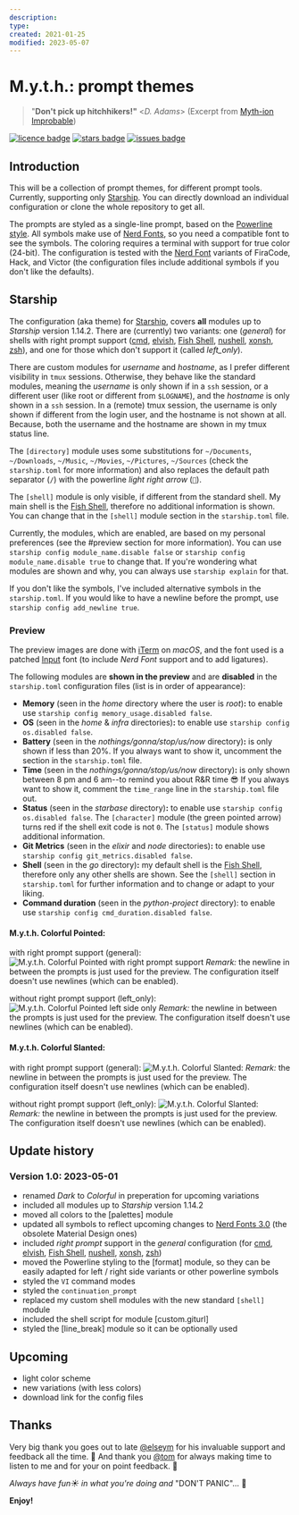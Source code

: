 ```yaml
---
description: 
type: 
created: 2021-01-25
modified: 2023-05-07
---
```

# M.y.t.h.: prompt themes

> "**Don't pick up hitchhikers!"** <_D. Adams_> (Excerpt from [Myth-ion Improbable][bookquote])

[![licence badge]][licence] [![stars badge]][stargazer] [![issues badge]][issues]
<!-- [![donation badge]][donate] -->

## Introduction

This will be a collection of prompt themes, for different prompt tools. Currently, supporting only [Starship][starship]. You can directly download an individual configuration or clone the whole repository to get all.

The prompts are styled as a single-line prompt, based on the [Powerline style][powerline]. All symbols make use of [Nerd Fonts][nerdfonts], so you need a compatible font to see the symbols. The coloring requires a terminal with support for true color (24-bit). The configuration is tested with the [Nerd Font][nerdfonts] variants of FiraCode, Hack, and Victor (the configuration files include additional symbols if you don't like the defaults).

## Starship

The configuration (aka theme) for [Starship][starship], covers **all** modules up to _Starship_ version 1.14.2. There are (currently) two variants: one (_general_) for shells with right prompt support ([cmd][cmd], [elvish][elvish], [Fish Shell][fish], [nushell][nushell], [xonsh][xonsh], [zsh][zsh]), and one for those which don't support it (called _left_only_).

There are custom modules for _username_ and _hostname_, as I prefer different visibility in `tmux` sessions. Otherwise, they behave like the standard modules, meaning the _username_ is only shown if in a `ssh` session, or a different user (like root or different from `$LOGNAME`), and the _hostname_ is only shown in a `ssh` session. In a (remote) tmux session, the username is only shown if different from the login user, and the hostname is not shown at all. Because, both the username and the hostname are shown in my tmux status line.

The `[directory]` module uses some substitutions for `~/Documents`, `~/Downloads`, `~/Music`, `~/Movies`, `~/Pictures`, `~/Sources` (check the `starship.toml` for more information) and also replaces the default path separator (`/`) with the powerline _light right arrow_ (`  `).

The `[shell]` module is only visible, if different from the standard shell. My main shell is the [Fish Shell][fish], therefore no additional information is shown. You can change that in the `[shell]` module section in the `starship.toml` file.

Currently, the modules, which are enabled, are based on my personal preferences (see the #preview section for more information). You can use `starship config module_name.disable false` or `starship config module_name.disable true` to change that. If you're wondering what modules are shown and why, you can always use `starship explain` for that.

If you don't like the symbols, I've included alternative symbols in the `starship.toml`. If you would like to have a newline before the prompt, use `starship config add_newline true`.

### Preview

The preview images are done with [iTerm](iterm) on _macOS_, and the font used is a patched [Input][input] font (to include _Nerd Font_ support and to add ligatures).

The following modules are **shown in the preview** and are **disabled** in the `starship.toml` configuration files (list is in order of appearance):
- **Memory** (seen in the _home_ directory where the user is _root_)**:** to enable use `starship config memory_usage.disabled false`.
- **OS** (seen in the _home_ & _infra_ directories)**:** to enable use `starship config os.disabled false`.
- **Battery** (seen in the _nothings/gonna/stop/us/now_ directory)**:** is only shown if less than 20%. If you always want to show it, uncomment the section in the `starship.toml` file.
- **Time** (seen in the _nothings/gonna/stop/us/now_ directory)**:** is only shown between 8 pm and 6 am--to remind you about R&R time :sunglasses: If you always want to show it, comment the `time_range` line in the `starship.toml` file out.
- **Status** (seen in the _starbase_ directory)**:** to enable use `starship config os.disabled false`. The `[character]` module (the green pointed arrow) turns red if the shell exit code is not `0`. The `[status]` module shows additional information.
- **Git Metrics** (seen in the _elixir_ and _node_ directories)**:** to enable use `starship config git_metrics.disabled false`.
- **Shell** (seen in the _go_ directory)**:** my default shell is the [Fish Shell][fish], therefore only any other shells are shown. See the `[shell]` section in `starship.toml` for further information and to change or adapt to your liking.
- **Command duration** (seen in the _python-project_ directory): to enable use `starship config cmd_duration.disabled false`.

#### M.y.t.h. Colorful Pointed:

with right prompt support (general):
![M.y.t.h. Colorful Pointed with right prompt support](https://raw.githubusercontent.com/micck/myth-packages/master/screenshots/myth-prompt-themes/dark-pointed-starship.png)
_Remark:_ the newline in between the prompts is just used for the preview. The configuration itself doesn't use newlines (which can be enabled).

without right prompt support (left_only):
![M.y.t.h. Colorful Pointed left side only](https://raw.githubusercontent.com/micck/myth-packages/master/screenshots/myth-prompt-themes/dark-pointed-starship.png)
_Remark:_ the newline in between the prompts is just used for the preview. The configuration itself doesn't use newlines (which can be enabled).

#### M.y.t.h. Colorful Slanted:

with right prompt support (general):
![M.y.t.h. Colorful Slanted:](https://raw.githubusercontent.com/micck/myth-packages/master/screenshots/myth-prompt-themes/dark-slanted-starship.png)
_Remark:_ the newline in between the prompts is just used for the preview. The configuration itself doesn't use newlines (which can be enabled).

without right prompt support (left_only):
![M.y.t.h. Colorful Slanted:](https://raw.githubusercontent.com/micck/myth-packages/master/screenshots/myth-prompt-themes/dark-slanted-starship.png)
_Remark:_ the newline in between the prompts is just used for the preview. The configuration itself doesn't use newlines (which can be enabled).

## Update history

### Version 1.0: 2023-05-01

- renamed _Dark_ to _Colorful_ in preperation for upcoming variations
- included all modules up to _Starship_ version 1.14.2
- moved all colors to the [palettes] module
- updated all symbols to reflect upcoming changes to [Nerd Fonts 3.0][nerdfonts] (the obsolete Material Design ones)
- included _right prompt_ support in the _general_ configuration (for [cmd][cmd], [elvish][elvish], [Fish Shell][fish], [nushell][nushell], [xonsh][xonsh], [zsh][zsh])
- moved the Powerline styling to the [format] module, so they can be easily adapted for left / right side variants or other powerline symbols
- styled the `VI` command modes
- styled the `continuation_prompt`
- replaced my custom shell modules with the new standard `[shell]` module
- included the shell script for module [custom.giturl]
- styled the [line_break] module so it can be optionally used

## Upcoming

- light color scheme
- new variations (with less colors)
- download link for the config files

## Thanks

Very big thank you goes out to late [@elseym][siwa] for his invaluable support and feedback all the time. :black_heart: And thank you [@tom][tom] for always making time to listen to me and for your on point feedback. :yellow_heart:

_Always have fun:sunny: in what you're doing and_ "DON'T PANIC"… :rocket:

**Enjoy!**

<!-- ------------------------------------ reference section ------------------------------------ -->

[bookquote]: https://www.goodreads.com/book/show/74297.Myth_ion_Improbable

[licence badge]: https://img.shields.io/github/license/micck/myth-prompt-themes
[licence]: <LICENSE>
[stars badge]: https://img.shields.io/github/stars/micck/myth-prompt-themes
[stargazer]: https://github.com/micck/myth-prompt-themes/stargazers
[issues badge]: https://img.shields.io/github/issues/micck/myth-prompt-themes
[issues]: https://img.shields.io/github/issues/micck/myth-prompt-themes
[paypal badge]: https://img.shields.io/badge/paypal-donate-ff69b4.svg?style=flat
[donate]: https://ZZZ.not.yet.known/

[starship]: https://starship.rs/
[powerline]: https://powerline.readthedocs.io/en/latest/
[nerdfonts]: https://www.nerdfonts.com
[cmd]: https://learn.microsoft.com/en-us/windows-server/administration/windows-commands/windows-commands
[elvish]: https://elv.sh
[fish]: https://fishshell.com
[nushell]: https://www.nushell.sh
[xonsh]: https://xon.sh
[zsh]: https://www.zsh.org

[iterm]: https://iterm2.com
[input]: https://input.djr.com

[siwa]: https://github.com/elseym
[tom]: …
